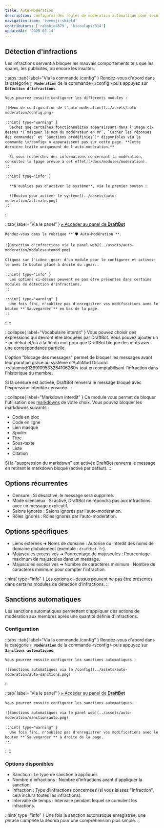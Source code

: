```yaml
---
title: Auto-Modération
description: Configurez des règles de modération automatique pour sécuriser votre serveur !
navigation.icon: 'twemoji:shield'
contributors: ['rababio4579', 'kicoulapic314']
updatedAt: '2025-02-14'
---
```


## Détection d'infractions

Les infractions servent à bloquer les mauvais comportements tels que les spams, les publicités, ou encore les insultes.

::tabs
  ::tab{ label="Via la commande /config" }
    Rendez-vous d'abord dans la catégorie **`🔨 Modération`** de la commande \</config> puis appuyez sur **`Détection d'infractions`**.

    Vous pourrez ensuite configurer les différents modules :

    ![Menu de configuration de l'auto-modération](../assets/auto-moderation/config.png)

    ::hint{ type="warning" }
      Sachez que certaines fonctionnalités apparaissant dans l'image ci-dessus *(`Masquer le nom du modérateur en MP`, `Cacher les réponses des commandes` et `Sanctions prédéfinies`)* disponibles via la commande \</config> n'apparaissent pas sur cette page. **Cette dernière traite uniquement de l'auto-modération.**

      Si vous recherchez des informations concernant la modération, consultez la [page prévue à cet effet](/docs/modules/moderation).
    ::

    ::hint{ type="info" }

      **N'oubliez pas d'activer le système**, via le premier bouton :

      ![Bouton pour activer le système](../assets/auto-moderation/activate.png)
    ::
  ::

  ::tab{ label="Via le panel" }
    [⫸ Accéder au panel de **DraftBot**](/dashboard/first/auto-moderation)

    Rendez-vous dans la rubrique **`🛡️ Auto-Modération`**.

    ![Détection d'infractions via le panel web](../assets/auto-moderation/modulesautomod.png)

    Cliquez sur l'icône :gear: d'un module pour le configurer et activez-le avec le bouton placé à droite du :gear:.

    ::hint{ type="info" }
      Les options ci-dessus peuvent ne pas être présentes dans certains modules de détection d'infractions.
    ::

    ::hint{ type="warning" }
      Une fois fini, n'oubliez pas d'enregistrer vos modifications avec le bouton **`Sauvegarder`** en bas de la page.
    ::
  ::
::

::collapse{ label="Vocabulaire interdit" }
  Vous pouvez choisir des expressions qui devront être bloquées par DraftBot. Vous pouvez ajouter un ``*`` au début et/ou à la fin du mot pour que DraftBot bloque des mots avec une correspondance partielle.

  L'option "blocage des messages" permet de bloquer les messages avant leur parution grâce au système d'AutoMod Discord <:automod:1369109533284106260> tout en comptabilisant l'infraction dans l'historique du membre.

  Si la censure est activée, DraftBot renverra le message bloqué avec l'expression interdite censurée.
::

::collapse{ label="Markdown interdit" }
  Ce module vous permet de bloquer l'utilisation des [markdowns](https://support.discord.com/hc/fr/articles/210298617-Markdown-de-Texte-101-Formatage-du-chat-gras-italique-soulign%C3%A9#h_01GY0EQVRRRB2F19HXC2BA30FG) de votre choix.
  Vous pouvez bloquer les markdowns suivants :
  - Code en bloc
  - Code en ligne
  - Lien masqué
  - Spoiler
  - Titre
  - Sous-texte
  - Liste
  - Citation

  Si la "suppression du markdown" est activée DraftBot renverra le message en retirant le markdown bloqué (activé par défaut).
::

## Options récurrentes

- Censure : Si désactivé, le message sera supprimé.
- Mode silencieux : Si activé, DraftBot ne répondra pas aux infractions avec un message explicatif.
- Salons ignorés : Salons ignorés par l'auto-modération.
- Rôles ignorés : Rôles ignorés par l'auto-modération.

## Options spécifiques

- Liens externes ➜ Noms de domaine : Autorise ou interdit des noms de domaine globalement (exemple : `draftbot.fr`).
- Majuscules excessives ➜ Pourcentage de majuscules : Pourcentage maximum de majuscules dans un message.
- Majuscules excessives ➜ Nombre de caractères minimum : Nombre de caractères minimum pour compter l'infraction.

::hint{ type="info" }
  Les options ci-dessus peuvent ne pas être présentes dans certains modules de détection d'infractions.
::

## Sanctions automatiques

Les sanctions automatiques permettent d'appliquer des actions de modération aux membres après une quantité définie d'infractions.

### Configuration

::tabs
  ::tab{ label="Via la commande /config" }
    Rendez-vous d'abord dans la catégorie **`🔨 Modération`** de la commande \</config> puis appuyez sur **`Sanctions automatiques`**.

    Vous pourrez ensuite configurer les sanctions automatiques :

    ![Sanctions automatiques via le /config](../assets/auto-moderation/auto-sanctions.png)
  ::

  ::tab{ label="Via le panel" }
    [⫸ Accéder au panel de **DraftBot**](/dashboard/first/auto-moderation)

    Vous pourrez ensuite configurer les sanctions automatiques.

    ![Sanctions automatiques via le panel web](../assets/auto-moderation/sanctionsauto.png)

    ::hint{ type="warning" }
      Une fois fini, n'oubliez pas d'enregistrer vos modifications avec le bouton **`Sauvegarder`** à droite de la page.
    ::
  ::
::

### Options disponibles

- Sanction : Le type de sanction à appliquer.
- Nombre d'infractions : Nombre d'infractions avant d'appliquer la sanction.
- Infraction : Type d'infractions concernées (si vous laissez "Infraction", cela inclura toutes les infractions).
- Intervalle de temps : Intervalle pendant lequel se cumulent les infractions.

::hint{ type="info" }
  Une fois la sanction automatique enregistrée, une phrase complète la décrira pour une compréhension plus simple.
::



